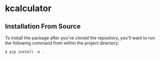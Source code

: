 # kcalculator

## Installation From Source

To install the package after you've cloned the repository, you'll want to run the following command from within the project directory:

```
$ pip install -e .
```
